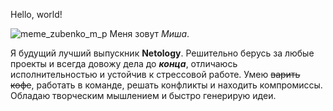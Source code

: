 Hello, world!

![meme_zubenko_m_p](https://sun9-60.userapi.com/impf/c846018/v846018005/b5271/__Eg4bBHDsk.jpg?size=200x133&quality=96&crop=61,0,677,450&sign=bf862ff2ad6bb3dfd6e1b36280c637a5&c_uniq_tag=Qc4CquCZnTQGsJ9fp6MjGshOPNO4VUSJokhin6oIJRE&type=album)
Меня зовут _Миша_.

Я будущий лучший выпускник **Netology**. Решительно берусь за любые проекты и всегда довожу дела до ***конца***, отличаюсь исполнительностью и устойчив к стрессовой работе. Умею ~~варить кофе~~, работать в команде, решать конфликты и находить компромиссы. Обладаю творческим мышлением и быстро генерирую идеи.

